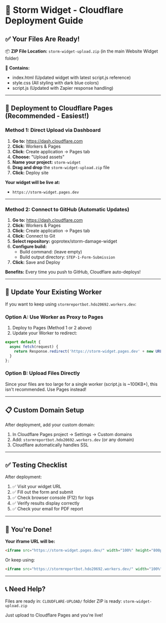 # 🚀 Storm Widget - Cloudflare Deployment Guide

## ✅ Your Files Are Ready!

📦 **ZIP File Location:**
`storm-widget-upload.zip` (in the main Website Widget folder)

📁 **Contains:**
- index.html (Updated widget with latest script.js reference)
- style.css (All styling with dark blue colors)
- script.js (Updated with Zapier response handling)

---

## 🎯 Deployment to Cloudflare Pages (Recommended - Easiest!)

### **Method 1: Direct Upload via Dashboard**

1. **Go to:** https://dash.cloudflare.com
2. **Click:** Workers & Pages
3. **Click:** Create application → Pages tab
4. **Choose:** "Upload assets"
5. **Name your project:** `storm-widget`
6. **Drag and drop** the `storm-widget-upload.zip` file
7. **Click:** Deploy site

**Your widget will be live at:**
- `https://storm-widget.pages.dev`

---

### **Method 2: Connect to GitHub (Automatic Updates)**

1. **Go to:** https://dash.cloudflare.com
2. **Click:** Workers & Pages
3. **Click:** Create application → Pages tab
4. **Click:** Connect to Git
5. **Select repository:** goprotex/storm-damage-widget
6. **Configure build:**
   - Build command: (leave empty)
   - Build output directory: `STEP-1-Form-Submission`
7. **Click:** Save and Deploy

**Benefits:** Every time you push to GitHub, Cloudflare auto-deploys!

---

## 🔧 Update Your Existing Worker

If you want to keep using `stormreportbot.hdo20692.workers.dev`:

### **Option A: Use Worker as Proxy to Pages**

1. Deploy to Pages (Method 1 or 2 above)
2. Update your Worker to redirect:

```javascript
export default {
  async fetch(request) {
    return Response.redirect('https://storm-widget.pages.dev' + new URL(request.url).pathname, 301);
  }
};
```

### **Option B: Upload Files Directly**

Since your files are too large for a single worker (script.js is ~100KB+), this isn't recommended. Use Pages instead!

---

## 📋 Custom Domain Setup

After deployment, add your custom domain:

1. In Cloudflare Pages project → Settings → Custom domains
2. Add: `stormreportbot.hdo20692.workers.dev` (or any domain)
3. Cloudflare automatically handles SSL

---

## ✅ Testing Checklist

After deployment:

1. ✅ Visit your widget URL
2. ✅ Fill out the form and submit
3. ✅ Check browser console (F12) for logs
4. ✅ Verify results display correctly
5. ✅ Check your email for PDF report

---

## 🎉 You're Done!

**Your iframe URL will be:**
```html
<iframe src="https://storm-widget.pages.dev/" width="100%" height="800px"></iframe>
```

Or keep using:
```html
<iframe src="https://stormreportbot.hdo20692.workers.dev/" width="100%" height="800px"></iframe>
```

---

## 📞 Need Help?

Files are ready in: `CLOUDFLARE-UPLOAD/` folder
ZIP is ready: `storm-widget-upload.zip`

Just upload to Cloudflare Pages and you're live!
